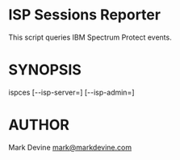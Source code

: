 ISP Sessions Reporter
=====================
This script queries IBM Spectrum Protect events.

SYNOPSIS
========
  ispces [--isp-server=<Str>] [--isp-admin=<Str>]

AUTHOR
======
Mark Devine <mark@markdevine.com>
